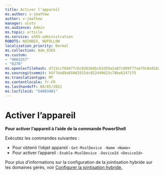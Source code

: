 ```yaml
---
title: Activer l’appareil
ms.author: v-jmathew
author: v-jmathew
manager: scotv
ms.audience: Admin
ms.topic: article
ms.service: o365-administration
ROBOTS: NOINDEX, NOFOLLOW
localization_priority: Normal
ms.collection: Adm_O365
ms.custom:
- "9003257"
- "8278"
ms.openlocfilehash: 4722ccf6847fc6c02616dbc62d59a2a87c089f77ae79c0a916211af6c5f2a6d0
ms.sourcegitcommit: b5f7da89a650d2915dc652449623c78be6247175
ms.translationtype: MT
ms.contentlocale: fr-FR
ms.lasthandoff: 08/05/2021
ms.locfileid: "54003481"
---
```

# <a name="enable-device"></a>Activer l’appareil

**Pour activer l’appareil à l’aide de la commande PowerShell**

Exécutez les commandes suivantes :

- Pour obtenir l’objet appareil : `Get-MsolDevice -Name <Name>`
- Pour activer l’appareil : `Enable-MsolDevice -DeviceId <DeviceId>`

Pour plus d’informations sur la configuration de la jointisation hybride sur les domaines gérés, voir [Configurer la jointisation hybride.](https://docs.microsoft.com/azure/active-directory/devices/hybrid-azuread-join-managed-domains)
